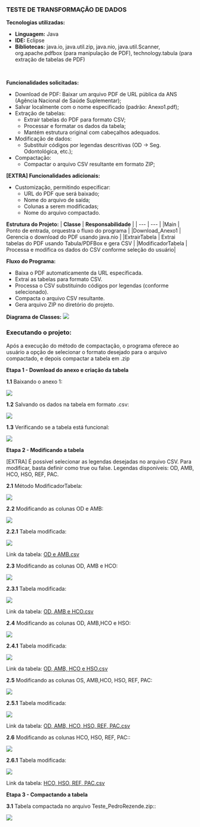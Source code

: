 ### TESTE DE TRANSFORMAÇÃO DE DADOS

**Tecnologias utilizadas:** 

- **Linguagem:** Java
- **IDE:** Eclipse
- **Bibliotecas:** java.io, java.util.zip, java.nio, java.util.Scanner, org.apache.pdfbox (para manipulação de PDF), technology.tabula (para extração de tabelas de PDF)
<br>

**Funcionalidades solicitadas:**
- Download de PDF: Baixar um arquivo PDF de URL pública da ANS (Agência Nacional de Saúde Suplementar);
- Salvar localmente com o nome especificado (padrão: Anexo1.pdf);
- Extração de tabelas:
    - Extrair tabelas do PDF para formato CSV;
    - Processar e formatar os dados da tabela;
    - Mantém estrutura original com cabeçalhos adequados.
- Modificação de dados:
    - Substituir códigos por legendas descritivas (OD → Seg. Odontológica, etc.); 
- Compactação:
    - Compactar o arquivo CSV resultante em formato ZIP;

**[EXTRA] Funcionalidades adicionais:**
- Customização, permitindo especificar:
    - URL do PDF que será baixado;
    - Nome do arquivo de saída;
    - Colunas a serem modificadas;
    - Nome do arquivo compactado.


**Estrutura do Projeto:**
| **Classe** | **Responsabilidade** | 
| --- | --- |
|Main	| Ponto de entrada, orquestra o fluxo do programa |
|Download_Anexo1 |	Gerencia o download do PDF usando java.nio |
|ExtrairTabela	| Extrai tabelas do PDF usando Tabula/PDFBox e gera CSV |
|ModificadorTabela |	Processa e modifica os dados do CSV conforme seleção do usuário|

**Fluxo do Programa:**
- Baixa o PDF automaticamente da URL especificada.
- Extrai as tabelas para formato CSV.
- Processa o CSV substituindo códigos por legendas (conforme selecionado).
- Compacta o arquivo CSV resultante.
- Gera arquivo ZIP no diretório do projeto.

**Diagrama de Classes:**
<img src="img/Diagrama.png">

### Executando o projeto:

Após a execução do método de compactação, o programa oferece ao usuário a opção de selecionar o formato desejado para o arquivo compactado, e depois compactar a tabela em .zip 

**Etapa 1 - Download do anexo e criação da tabela**

**1.1** Baixando o anexo 1:

<img src="img/teste_tranformacao_de_dados_1.1.png">

**1.2** Salvando os dados na tabela em formato .csv:

<img src="img/teste_tranformacao_de_dados_1.2.png">

**1.3** Verificando se a tabela está funcional:

<img src="img/teste_tranformacao_de_dados_1.3.png">

**Etapa 2 - Modificando a tabela**

[EXTRA] É possível selecionar as legendas desejadas no arquivo CSV. Para modificar, basta definir como true ou false.
Legendas disponíveis: OD, AMB, HCO, HSO, REF, PAC.

**2.1** Método ModificadorTabela:

<img src="img/teste_tranformacao_de_dados_2.1.png">

**2.2** Modificando as colunas OD e AMB:

<img src="img/teste_tranformacao_de_dados_2.2.png">

**2.2.1** Tabela modificada:

<img src="img/teste_tranformacao_de_dados_2.2.1.png">

Link da tabela: [OD e AMB.csv](https://drive.google.com/file/d/1V825qkPV6B-iyJcZB97xQK9_vDwkfznD/view?usp=sharing)

**2.3** Modificando as colunas OD, AMB e HCO:

<img src="img/teste_tranformacao_de_dados_2.3.png">

**2.3.1** Tabela modificada:

<img src="img/teste_tranformacao_de_dados_2.3.1.png">

Link da tabela: [OD, AMB e HCO.csv](https://drive.google.com/file/d/1ucd27KLM9UqB82QVJOBB2JU08KU95QDk/view?usp=sharing)

**2.4** Modificando as colunas OD, AMB,HCO e HSO:

<img src="img/teste_tranformacao_de_dados_2.4.png">

**2.4.1** Tabela modificada:

<img src="img/teste_tranformacao_de_dados_2.4.1.png">

Link da tabela: [OD, AMB, HCO e HSO.csv](https://drive.google.com/file/d/19lqTkq6WlPVZsKquDxdfkuhmQltqAG9l/view?usp=sharing)

**2.5** Modificando as colunas OS, AMB,HCO, HSO, REF, PAC:

<img src="img/teste_tranformacao_de_dados_2.5.png">

**2.5.1** Tabela modificada:

<img src="img/teste_tranformacao_de_dados_2.5.1.png">

Link da tabela: [OD, AMB, HCO, HSO, REF, PAC.csv](https://drive.google.com/file/d/1HCAZnqJmGfwlFpEgNSjLtzKOz1Y06mhx/view?usp=sharing)

**2.6** Modificando as colunas HCO, HSO, REF, PAC::

<img src="img/teste_tranformacao_de_dados_2.6.png">

**2.6.1** Tabela modificada:

<img src="img/teste_tranformacao_de_dados_2.6.1.png">

Link da tabela: [HCO, HSO, REF, PAC.csv](https://drive.google.com/file/d/1MUgUEBZkIewckLyXXlJU55qM6ubwMfKg/view?usp=sharing)

**Etapa 3 - Compactando a tabela**

**3.1** Tabela compactada no arquivo Teste_PedroRezende.zip::

<img src="img/teste_tranformacao_de_dados_3.1.png">

